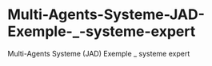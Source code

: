 # Multi-Agents-Systeme-JAD-Exemple-_-systeme-expert
Multi-Agents Systeme (JAD) Exemple _ systeme expert
